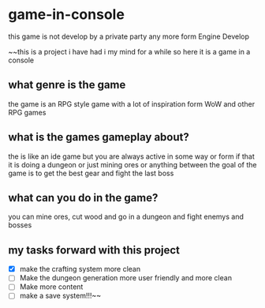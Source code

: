 # game-in-console

this game is not develop by a private party any more
form Engine Develop

~~this is a project i have had i my mind for a while so here it is a game in a console

## what genre is the game
the game is an RPG style game with a lot of inspiration form WoW and other RPG games


## what is the games gameplay about?
the is like an ide game but you are always active in some way or form if that it is doing a dungeon or just mining ores or anything between the goal of the game is to get the best gear and fight the last boss


## what can you do in the game?
you can mine ores, cut wood and go in a dungeon and fight enemys and bosses

## my tasks forward with this project
- [x] make the crafting system more clean
- [ ] Make the dungeon generation more user friendly and more clean
- [ ] Make more content
- [ ] make a save system!!!~~
